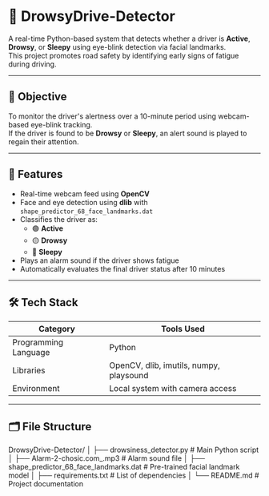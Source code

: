 # 🛑 DrowsyDrive-Detector

A real-time Python-based system that detects whether a driver is **Active**, **Drowsy**, or **Sleepy** using eye-blink detection via facial landmarks.  
This project promotes road safety by identifying early signs of fatigue during driving.

---

## 🎯 Objective

To monitor the driver's alertness over a 10-minute period using webcam-based eye-blink tracking.  
If the driver is found to be **Drowsy** or **Sleepy**, an alert sound is played to regain their attention.

---

## 📌 Features

- Real-time webcam feed using **OpenCV**
- Face and eye detection using **dlib** with `shape_predictor_68_face_landmarks.dat`
- Classifies the driver as:
  - 🟢 **Active**
  - 🟡 **Drowsy**
  - 🔴 **Sleepy**
- Plays an alarm sound if the driver shows fatigue
- Automatically evaluates the final driver status after 10 minutes

---

## 🛠️ Tech Stack

| Category              | Tools Used                                 |
|-----------------------|---------------------------------------------|
| Programming Language  | Python                                      |
| Libraries             | OpenCV, dlib, imutils, numpy, playsound     |
| Environment           | Local system with camera access             |

---

## 🗂️ File Structure

DrowsyDrive-Detector/
│
├── drowsiness_detector.py # Main Python script
│
├── Alarm-2-chosic.com_.mp3 # Alarm sound file
│
├── shape_predictor_68_face_landmarks.dat # Pre-trained facial landmark model
│
├── requirements.txt # List of dependencies
│
└── README.md # Project documentation


